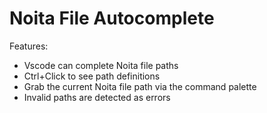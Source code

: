 # Noita File Autocomplete

Features: 
* Vscode can complete Noita file paths
* Ctrl+Click to see path definitions
* Grab the current Noita file path via the command palette
* Invalid paths are detected as errors